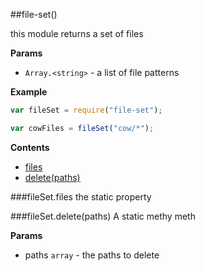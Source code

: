 <a name="module_file-set"></a>
##file-set()

this module returns a set of files

**Params**

-  `Array.<string>` - a list of file patterns

  
**Example**  
```js
var fileSet = require("file-set");

var cowFiles = fileSet("cow/*");
```
**Contents**  

* [files](#module_file-set#files)
* [delete(paths)](#module_file-set#delete)

<a name="module_file-set#files"></a>
###fileSet.files
the static property

  
<a name="module_file-set#delete"></a>
###fileSet.delete(paths)
A static methy meth

**Params**

- paths `array` - the paths to delete

